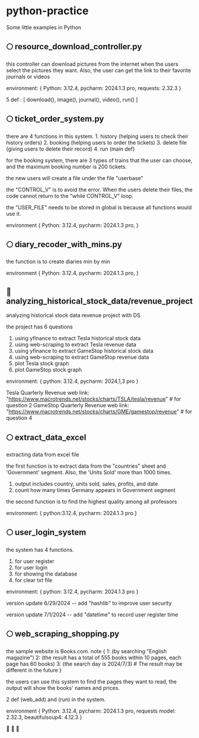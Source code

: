 # python-practice
Some little examples in Python


## 🌕 resource_download_controller.py
this controller can download pictures from the internet when the users select the pictures they want. Also, the user can get the link to their favorite journals or videos

environment: {
    Python: 3.12.4,
    pycharm: 2024.1.3 pro,
    requests: 2.32.3
}

5 def : [ download(), image(), journal(), video(), run() ]


## 🌕 ticket_order_system.py
there are 4 functions in this system. 1. history (helping users to check their history orders) 2. booking (helping users to order the tickets) 3. delete file (giving users to delete their record) 4. run (main def)

for the booking system, there are 3 types of trains that the user can choose, and the maximum booking number is 200 tickets. 

the new users will create a file under the file "userbase"

the "CONTROL_V" is to avoid the error. When the users delete their files, the code cannot return to the "while CONTROL_V" loop. 

the "USER_FILE" needs to be stored in global is because all functions would use it. 

environment {
    Python: 3.12.4,
    pycharm: 2024.1.3 pro,
}


## 🌕 diary_recoder_with_mins.py
the function is to create diaries min by min

environment {
    Python: 3.12.4,
    pycharm: 2024.1.3 pro, 
}


## 🔆 analyzing_historical_stock_data/revenue_project
analyzing historical stock data revenue project with DS

the project has 6 questions 
1. using yfinance to extract Tesla historical stock data
2. using web-scraping to extract Tesla revenue data
3. using yfinance to extract GameStop historical stock data
4. using web-scraping to extract GameStop revenue data
5. plot Tesla stock graph
6. plot GameStop stock graph

environment: {
    python: 3.12.4,
    pycharm: 2024,1,3 pro
}

Tesla Quarterly Revenue web link: "https://www.macrotrends.net/stocks/charts/TSLA/tesla/revenue"  # for question 2 
GameStop Quarterly Revenue web link: "https://www.macrotrends.net/stocks/charts/GME/gamestop/revenue" # for question 4


## 🌕 extract_data_excel
extracting data from excel file

the first function is to extract data from the "countries" sheet and 'Government' segment. Also, the 'Units Sold' more than 1000 times.
1. output includes country, units sold, sales, profits, and date
2. count how many times Germany appears in Government segment

the second function is to find the highest quality among all professors

environment: {
    python:3.12.4,
    pycharm: 2024.1.3 pro
}


## 🌕 user_login_system
the system has 4 functions. 
   1. for user register
   2. for user login
   3. for showing the database
   4. for clear txt file

environment: {
    python: 3.12.4,
    pycharm: 2024.1.3 pro
}

version update 6/29/2024  -- add "hashlib" to improve user security

version update 7/1/2024 -- add "datetime" to record user register time


## 🌕 web_scraping_shopping.py

the sample website is Books.com. 
note {
    1: (by searching "English magazine")
    2: (the result has a total of 555 books within 10 pages, each page has 60 books)
    3: (the search day is 2024/7/3) # The result may be different in the future
}

the users can use this system to find the pages they want to read, the output will show the books' names and prices.

2 def (web_add) and (run) in the system.

environment { 
    Python: 3.12.4, 
    pycharm: 2024.1.3 pro, 
    requests model: 2.32.3,
    beautifulsoup4: 4.12.3
}

🚧 🚧 🚧 

